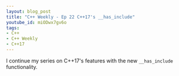 ```yaml
---
layout: blog_post
title: "C++ Weekly - Ep 22 C++17's __has_include"
youtube_id: miODwx7gv6o
tags:
- C++
- C++ Weekly
- C++17
---
```


I continue my series on C++17's features with the new `__has_include` functionality.





